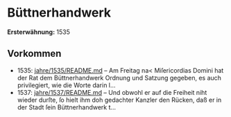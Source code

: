 # Büttnerhandwerk

**Ersterwähnung:** 1535

## Vorkommen
- 1535: [jahre/1535/README.md](../jahre/1535/README.md) – Am Freitag na< Miſericordias Domini hat der Rat
dem Büttnerhandwerk Ordnung und Satzung gegeben, es
auch privilegiert, wie die Worte darin l...
- 1537: [jahre/1537/README.md](../jahre/1537/README.md) – Und obwohl er auf die Freiheit
niht wieder durſte, ſo hielt ihm doh gedachter Kanzler
den Rücken, daß er in der Stadt ſein Büttnerhandwerk
t...
